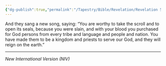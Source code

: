 ```yaml
---
{"dg-publish":true,"permalink":"/Tapestry/Bible/Revelation/Revelation 5_9-10/","title":"Revelation 5:9-10","hide":true,"tags":["bible-verse"],"dgHomeLink":true,"dgShowLocalGraph":true,"dgEnableSearch":true}
---
```



And they sang a new song, saying:
“You are worthy to take the scroll and to open its seals, because you were slain, and with your blood you purchased for God persons from every tribe and language and people and nation.
 You have made them to be a kingdom and priests to serve our God, and they will reign on the earth.”

---
*New International Version (NIV)*